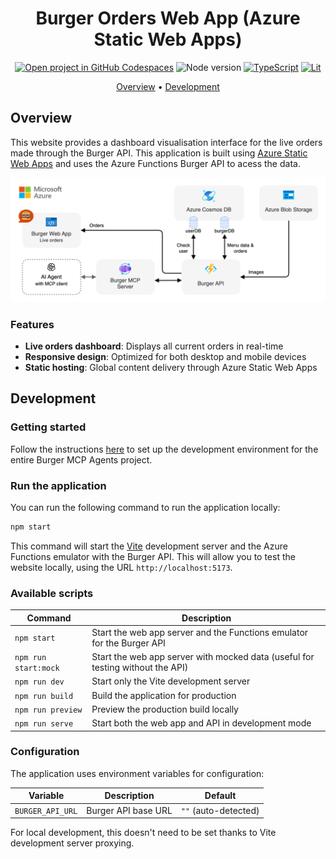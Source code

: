 <div align="center">

# Burger Orders Web App (Azure Static Web Apps)

[![Open project in GitHub Codespaces](https://img.shields.io/badge/Codespaces-Open-blue?style=flat-square&logo=github)](https://codespaces.new/Azure-Samples/mcp-agent-langchainjs?hide_repo_select=true&ref=main&quickstart=true)
![Node version](https://img.shields.io/badge/Node.js->=22-3c873a?style=flat-square)
[![TypeScript](https://img.shields.io/badge/TypeScript-blue?style=flat-square&logo=typescript&logoColor=white)](https://www.typescriptlang.org)
[![Lit](https://img.shields.io/badge/Lit-4d64ff?style=flat-square&logo=lit&logoColor=white)](https://lit.dev)

[Overview](#overview) • [Development](#development)

</div>

## Overview

This website provides a dashboard visualisation interface for the live orders made through the Burger API. This application is built using [Azure Static Web Apps](https://learn.microsoft.com/azure/static-web-apps/) and uses the Azure Functions Burger API to acess the data.

<div align="center">
  <img src="../../docs/images/burger-architecture.drawio.png" alt="Service architecture" />
</div>

### Features

- **Live orders dashboard**: Displays all current orders in real-time
- **Responsive design**: Optimized for both desktop and mobile devices
- **Static hosting**: Global content delivery through Azure Static Web Apps

## Development

### Getting started

Follow the instructions [here](../../README.md#getting-started) to set up the development environment for the entire Burger MCP Agents project.

### Run the application

You can run the following command to run the application locally:

```bash
npm start
```

This command will start the [Vite](https://vitejs.dev/) development server and the Azure Functions emulator with the Burger API. This will allow you to test the website locally, using the URL `http://localhost:5173`.

### Available scripts

| Command | Description |
|---------|-------------|
| `npm start` | Start the web app server and the Functions emulator for the Burger API |
| `npm run start:mock` | Start the web app server with mocked data (useful for testing without the API) |
| `npm run dev` | Start only the Vite development server |
| `npm run build` | Build the application for production |
| `npm run preview` | Preview the production build locally |
| `npm run serve` | Start both the web app and API in development mode |

### Configuration

The application uses environment variables for configuration:

| Variable | Description | Default |
|----------|-------------|---------|
| `BURGER_API_URL` | Burger API base URL | `""` (auto-detected) |

For local development, this doesn't need to be set thanks to Vite development server proxying.
